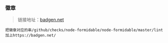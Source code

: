 
### 徽章

> 链接地址：[badgen.net](https://badgen.net/)

```
把徽章对应的串/github/checks/node-formidable/node-formidable/master/lint 加上https://badgen.net/
```

